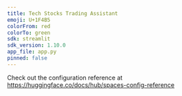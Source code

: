 ```yaml
---
title: Tech Stocks Trading Assistant
emoji: U+1F4B5
colorFrom: red
colorTo: green
sdk: streamlit
sdk_version: 1.10.0
app_file: app.py
pinned: false
---
```


Check out the configuration reference at https://huggingface.co/docs/hub/spaces-config-reference
